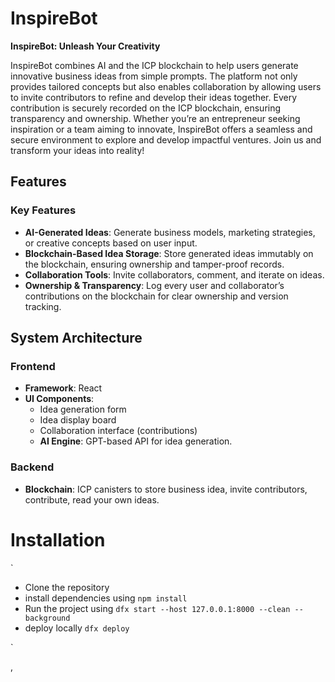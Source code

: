 # InspireBot

**InspireBot: Unleash Your Creativity**

InspireBot combines AI and the ICP blockchain to help users generate innovative business ideas from simple prompts. The platform not only provides tailored concepts but also enables collaboration by allowing users to invite contributors to refine and develop their ideas together. Every contribution is securely recorded on the ICP blockchain, ensuring transparency and ownership. Whether you’re an entrepreneur seeking inspiration or a team aiming to innovate, InspireBot offers a seamless and secure environment to explore and develop impactful ventures. Join us and transform your ideas into reality!

## Features

### Key Features
- **AI-Generated Ideas**: Generate business models, marketing strategies, or creative concepts based on user input.
- **Blockchain-Based Idea Storage**: Store generated ideas immutably on the blockchain, ensuring ownership and tamper-proof records.
- **Collaboration Tools**: Invite collaborators, comment, and iterate on ideas.
- **Ownership & Transparency**: Log every user and collaborator’s contributions on the blockchain for clear ownership and version tracking.


## System Architecture

### Frontend
- **Framework**: React
- **UI Components**:
  - Idea generation form
  - Idea display board
  - Collaboration interface (contributions)
  - **AI Engine**: GPT-based API for idea generation.

### Backend
- **Blockchain**: ICP canisters to store business idea, invite contributors, contribute, read your own ideas.

 # Installation 
  `
  - Clone the repository
  - install dependencies using `npm install`
  - Run the project using `dfx start --host 127.0.0.1:8000 --clean --background`
  - deploy locally `dfx deploy`
    
  
  `

  ,
  
 


